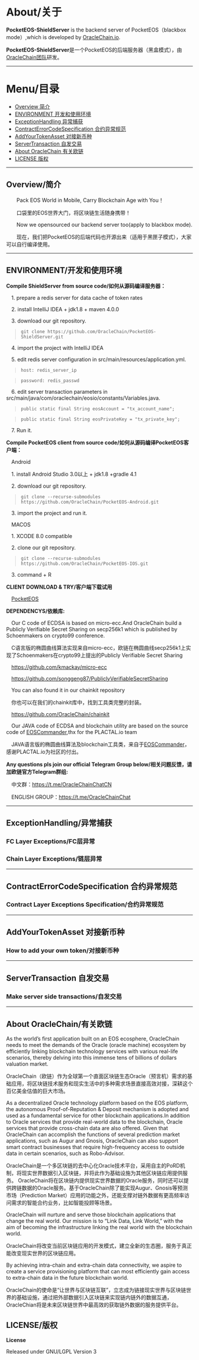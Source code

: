 
# About/关于

**PocketEOS-ShieldServer** is the backend server of PocketEOS（blackbox mode）,which is developed by [OracleChain.io](https://oraclechain.io).

**PocketEOS-ShieldServer**是一个PocketEOS的后端服务器（黑盒模式），由[OracleChain团队](https://oraclechain.io)研发。

-------------------------------

# Menu/目录
+ [Overview  简介](#1)
+ [ENVIRONMENT  开发和使用环境](#2)
+ [ExceptionHandling 异常捕获](#3)
+ [ContractErrorCodeSpecification 合约异常规范](#4)
+ [AddYourTokenAsset  对接新币种](#5)
+ [ServerTransaction  自发交易](#6)
+ [About OracleChain  有关欧链](#7)
+ [LICENSE  版权](#8)

------------------------------

<h2 id="1">Overview/简介</h2>

&emsp;&emsp;Pack EOS World in Mobile, Carry Blockchain Age with You！      

&emsp;&emsp;口袋里的EOS世界大门，将区块链生活随身携带！
   
&emsp;&emsp;Now we opensourced our backend server too(apply to blackbox mode).      

&emsp;&emsp;现在，我们把PocketEOS的后端代码也开源出来（适用于黑匣子模式），大家可以自行编译使用。

------------------------------
<h2 id="2">ENVIRONMENT/开发和使用环境</h2>

**Compile ShieldServer from source code/如何从源码编译服务器：**

&emsp;1. prepare a redis server for data cache of token rates

&emsp;2. install IntelliJ IDEA + jdk1.8 + maven 4.0.0

&emsp;3. download our git repository.
>`git clone https://github.com/OracleChain/PocketEOS-ShieldServer.git`

&emsp;4. import the project with IntelliJ IDEA

&emsp;5. edit redis server configuration in src/main/resources/application.yml.

>`host: redis_server_ip`

>`password: redis_passwd`

&emsp;6. edit server transaction parameters in src/main/java/com/oraclechain/eosio/constants/Variables.java.

>`public static final String eosAccount = "tx_account_name";`

>`public static final String eosPrivateKey = "tx_private_key";`

&emsp;7. Run it.

**Compile PocketEOS client from source code/如何从源码编译PocketEOS客户端：**

&emsp;Android

&emsp;1. install Android Studio 3.0以上 + jdk1.8 +gradle 4.1

&emsp;2. download our git repository.

>`git clone --recurse-submodules https://github.com/OracleChain/PocketEOS-Android.git`

&emsp;3. import the project and run it.

&emsp;MACOS

&emsp;1. XCODE 8.0 compatible

&emsp;2. clone our git repository.

>`git clone --recurse-submodules https://github.com/OracleChain/PocketEOS-IOS.git`

&emsp;3. command + R

**CLIENT DOWNLOAD & TRY/客户端下载试用**

&emsp;[PocketEOS](https://pocketeos.com/)


**DEPENDENCYS/依赖库:**

&emsp;Our C code of ECDSA is based on micro-ecc.And OracleChain build a Publicly Verifiable Secret Sharing on secp256k1 which is published by Schoenmakers on crypto99 conference.

&emsp;C语言版的椭圆曲线算法实现来自micro-ecc，欧链在椭圆曲线secp256k1上实现了Schoenmakers在crypto99上提出的Publicly Verifiable Secret Sharing

&emsp;https://github.com/kmackay/micro-ecc

&emsp;https://github.com/songgeng87/PubliclyVerifiableSecretSharing

&emsp;You can also found it in our chainkit repository

&emsp;你也可以在我们的chainkit库中，找到工具类完整的封装。

&emsp;https://github.com/OracleChain/chainkit

&emsp;Our JAVA code of ECDSA and blockchain utility are based on the source code of [EOSCommander](https://github.com/plactal/EosCommander),thx for the PLACTAL.io team

&emsp;JAVA语言版的椭圆曲线算法及blockchain工具类，来自于[EOSCommander](https://github.com/plactal/EosCommander)，感谢PLACTAL.io为社区的付出。

**Any questions pls join our official Telegram Group below/相关问题反馈，请加欧链官方Telegram群组:**

&emsp;中文群：https://t.me/OracleChainChatCN

&emsp;ENGLISH GROUP：https://t.me/OracleChainChat

------------------------------

<h2 id="3">ExceptionHandling/异常捕获</h2>

### FC Layer Exceptions/FC层异常

### Chain Layer Exceptions/链层异常

------------------------------

<h2 id="4">ContractErrorCodeSpecification 合约异常规范</h2>

### Contract Layer Exceptions Specification/合约异常规范


------------------------------

<h2 id="5">AddYourTokenAsset  对接新币种</h2>

### How to add your own token/对接新币种


------------------------------

<h2 id="6">ServerTransaction  自发交易</h2>

### Make server side transactions/自发交易


------------------------------
<h2 id="7">About OracleChain/有关欧链</h2>

As the world’s first application built on an EOS ecosphere, OracleChain needs to meet the demands of the Oracle (oracle machine) ecosystem by efficiently linking blockchain technology services with various real-life scenarios, thereby delving into this immense tens of billions of dollars valuation market.

OracleChain（欧链）作为全球第一个直面区块链生态Oracle（预言机）需求的基础应用，将区块链技术服务和现实生活中的多种需求场景直接高效对接，深耕这个百亿美金估值的巨大市场。

As a decentralized Oracle technology platform based on the EOS platform, the autonomous Proof-of-Reputation & Deposit mechanism is adopted and used as a fundamental service for other blockchain applications.In addition to Oracle services that provide real-world data to the blockchain, Oracle services that provide cross-chain data are also offered. Given that OracleChain can accomplish the functions of several prediction market applications, such as Augur and Gnosis, OracleChain can also support smart contract businesses that require high-frequency access to outside data in certain scenarios, such as Robo-Advisor.

OracleChain是一个多区块链的去中心化Oracle技术平台，采用自主的PoRD机制，将现实世界数据引入区块链，并将此作为基础设施为其他区块链应用提供服务。
OracleChain将在区块链内提供现实世界数据的Oracle服务，同时还可以提供跨链数据的Oracle服务。基于OracleChain除了能实现Augur、Gnosis等预测市场（Prediction Market）应用的功能之外，还能支撑对链外数据有更高频率访问需求的智能合约业务，比如智能投顾等场景。

OracleChain will nurture and serve those blockchain applications that change the real world. Our mission is to “Link Data, Link World,” with the aim of becoming the infrastructure linking the real world with the blockchain world.

OracleChain将改变当前区块链应用的开发模式，建立全新的生态圈，服务于真正能改变现实世界的区块链应用。

By achieving intra-chain and extra-chain data connectivity, we aspire to create a service provisioning platform that can most efficiently gain access to extra-chain data in the future blockchain world.

OracleChain的使命是“让世界与区块链互联”，立志成为链接现实世界与区块链世界的基础设施，通过把外部数据引入区块链来实现链内链外的数据互通，OracleChian将是未来区块链世界中最高效的获取链外数据的服务提供平台。

<h2 id="8">LICENSE/版权</h2>

**License**

Released under GNU/LGPL Version 3
